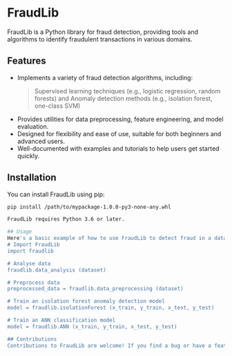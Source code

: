 # FraudLib
FraudLib is a Python library for fraud detection, providing tools and algorithms to identify fraudulent transactions in various domains.

## Features
- Implements a variety of fraud detection algorithms, including:
  > Supervised learning techniques (e.g., logistic regression, random forests) and
  > Anomaly detection methods (e.g., isolation forest, one-class SVM)
- Provides utilities for data preprocessing, feature engineering, and model evaluation.
- Designed for flexibility and ease of use, suitable for both beginners and advanced users.
- Well-documented with examples and tutorials to help users get started quickly.

## Installation
You can install FraudLib using pip:
```bash
pip install /path/to/mypackage-1.0.0-py3-none-any.whl

FraudLib requires Python 3.6 or later.

## Usage
Here's a basic example of how to use FraudLib to detect fraud in a dataset:
# Import FraudLib
import fraudlib

# Analyse data
fraudlib.data_analysis (dataset)

# Preprocess data
preprocessed_data = fraudlib.data_preprocessing (dataset)

# Train an isolation forest anomaly detection model
model = fraudlib.isolationForest (x_train, y_train, x_test, y_test)

# Train an ANN classification model
model = fraudlib.ANN (x_train, y_train, x_test, y_test)

## Contributions
Contributions to FraudLib are welcome! If you find a bug or have a feature request, please open an issue on GitHub. If you'd like to contribute code, please fork the repository and submit a pull request.
